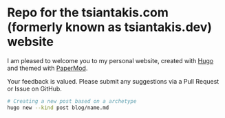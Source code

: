 # Repo for the tsiantakis.com (formerly known as tsiantakis.dev) website

I am pleased to welcome you to my personal website, created with [Hugo](https://gohugo.io/) and themed with [PaperMod](https://github.com/adityatelange/hugo-PaperMod).

Your feedback is valued. Please submit any suggestions via a Pull Request or Issue on GitHub.

```bash
# Creating a new post based on a archetype
hugo new --kind post blog/name.md
```
